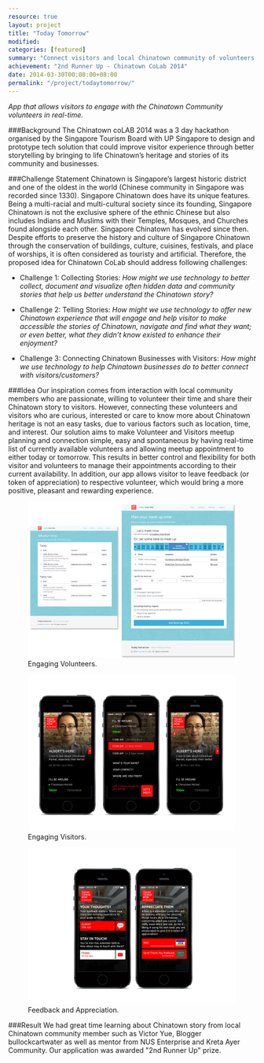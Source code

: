 ```yaml
---
resource: true
layout: project
title: "Today Tomorrow"
modified:
categories: [featured]
summary: "Connect visitors and local Chinatown community of volunteers in real-time."
achievement: "2nd Runner Up - Chinatown CoLab 2014"
date: 2014-03-30T00:00:00+08:00
permalink: "/project/todaytomorrow/"
---
```


*App that allows visitors to engage with the Chinatown Community volunteers in real-time.*

###Background
The Chinatown coLAB 2014 was a 3 day hackathon organised by the Singapore Tourism Board with UP Singapore to design and prototype tech solution that could improve visitor experience through better storytelling by bringing to life Chinatown’s heritage and stories of its community and businesses. 

###Challenge Statement
Chinatown is Singapore’s largest historic district and one of the oldest in the world (Chinese community in Singapore was recorded since 1330). Singapore Chinatown does have its unique features.  Being a multi-racial and multi-cultural society since its founding, Singapore Chinatown is not the exclusive sphere of the ethnic Chinese but also includes Indians and Muslims with their Temples, Mosques, and Churches found alongside each other. Singapore Chinatown has evolved since then. Despite efforts to preserve the history and culture of Singapore Chinatown through the conservation of buildings, culture, cuisines, festivals, and place of worships, it is often considered as touristy and artificial. Therefore, the proposed idea for Chinatown CoLab should address following challenges:

  * Challenge 1: Collecting Stories: *How might we use technology to better collect, document and visualize often hidden data and community stories that help us better understand the Chinatown story?*

  * Challenge 2: Telling Stories: *How might we use technology to offer new Chinatown experience that will engage and help visitor to make accessible the stories of Chinatown, navigate and find what they want; or even better, what they didn’t know existed to enhance their enjoyment?* 

  * Challenge 3: Connecting Chinatown Businesses with Visitors: *How might we use technology to help Chinatown businesses do to better connect with visitors/customers?*

###Idea
Our inspiration comes from interaction with local community members who are passionate, willing to volunteer their time and share their Chinatown story to visitors. However, connecting these volunteers and visitors who are curious, interested or care to know more about Chinatown heritage is not an easy tasks, due to various factors such as location, time, and interest. Our solution aims to make Volunteer and Visitors meetup planning and connection simple, easy and spontaneous by having real-time list of currently available volunteers and allowing meetup appointment to either today or tomorrow. This results in better control and flexibility for both visitor and volunteers to manage their appointments according to their current availability. In addition, our app allows visitor to leave feedback (or token of appreciation) to respective volunteer, which would bring a more positive, pleasant and rewarding experience.

<figure>
	<img src="/images/Project-TodayTomorrow-Volunteer.jpg" alt="image">
	<figcaption>Engaging Volunteers.</figcaption>
</figure>

<figure>
	<img src="/images/Project-TodayTomorrow-Visitor.jpg" alt="image">
	<figcaption>Engaging Visitors.</figcaption>
</figure>

<figure>
	<img src="/images/Project-TodayTomorrow-Appreciation.jpg" alt="image">
	<figcaption>Feedback and Appreciation.</figcaption>
</figure>


###Result
We had great time learning about Chinatown story from local Chinatown community member such as Victor Yue, Blogger bullockcartwater as well as mentor from NUS Enterprise and Kreta Ayer Community. Our application was awarded "2nd Runner Up" prize. 
